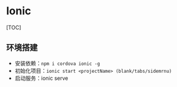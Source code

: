 # Ionic

[TOC]

## 环境搭建

- 安装依赖：`npm i cordova ionic -g`
- 初始化项目：`ionic start <projectName> (blank/tabs/sidemrnu)`
- 启动服务：ionic serve
